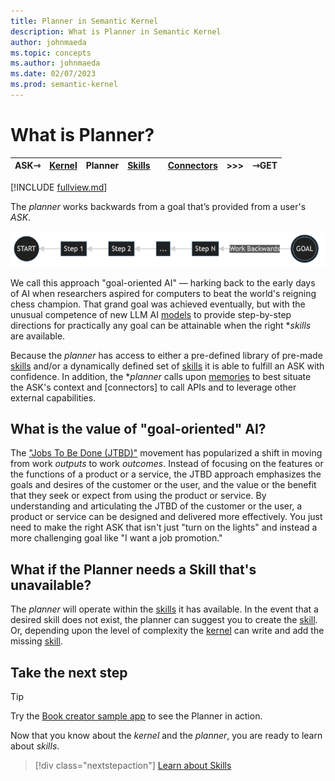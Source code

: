 ```yaml
---
title: Planner in Semantic Kernel
description: What is Planner in Semantic Kernel
author: johnmaeda
ms.topic: concepts
ms.author: johnmaeda
ms.date: 02/07/2023
ms.prod: semantic-kernel
---
```


# What is Planner?

| ASK⇾ | [Kernel](kernel) | Planner | [Skills](skills)| |[Connectors](Connectors) | >>>|  ⇾GET | 
|---|---|---|---|---|---|---|---|

[!INCLUDE [fullview.md](../includes/fullview.md)]

The _planner_ works backwards from a goal that’s provided from a user's _ASK_. 

![](../media/goaloriented.png)

We call this approach "goal-oriented AI" — harking back to the early days of AI when researchers aspired for computers to beat the world's reigning chess champion. That grand goal was achieved eventually, but with the unusual competence of new LLM AI [models](/semantic-kernel/concepts-ai/models) to provide step-by-step directions for practically any goal can be attainable when the right **skills* are available. 

Because the _planner_ has access to either a pre-defined library of pre-made [skills](/semantic-kernel/concepts-sk/skills) and/or a dynamically defined set of [skills](/semantic-kernel/concepts-sk/skills) it is able to fulfill an ASK with confidence. In addition, the **planner* calls upon [memories](/semantic-kernel/concepts-sk/memories) to best situate the ASK's context and [connectors] to call APIs and to leverage other external capabilities.

## What is the value of "goal-oriented" AI?

The ["Jobs To Be Done (JTBD)"](../support/bibliography) movement has popularized a shift in moving from work _outputs_ to work _outcomes_. Instead of focusing on the features or the functions of a product or a service, the JTBD approach emphasizes the goals and desires of the customer or the user, and the value or the benefit that they seek or expect from using the product or service. By understanding and articulating the JTBD of the customer or the user, a product or service can be designed and delivered more effectively. You just need to make the right ASK that isn't just "turn on the lights" and instead a more challenging goal like "I want a job promotion."

## What if the Planner needs a Skill that's unavailable?

The _planner_ will operate within the [skills](/semantic-kernel/concepts-sk/skills) it has available. In the event that a desired skill does not exist, the planner can suggest you to create the [skill](/semantic-kernel/concepts-sk/skills). Or, depending upon the level of complexity the [kernel](/semantic-kernel/concepts-sk/kernel) can write and add the missing [skill](/semantic-kernel/concepts-sk/skills). 

## Take the next step

> [!TIP]
> Try the [Book creator sample app](/semantic-kernel/samples/bookcreator) to see the Planner in action.

Now that you know about the _kernel_ and the _planner_, you are ready to learn about _skills_.

> [!div class="nextstepaction"]
> [Learn about Skills](skills.md)
